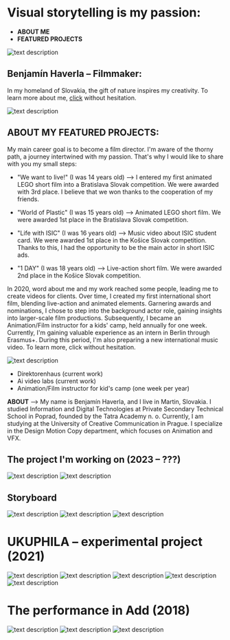 # Visual storytelling is my passion:
- **ABOUT ME**
- **FEATURED PROJECTS**

![text description](Images/Profile.png)

## Benjamín Haverla – Filmmaker:

In my homeland of Slovakia, the gift of nature inspires my creativity. To learn more about me, [click](https://github.com/BenjaminHaverla/About-me.git) without hesitation.

![text description](Images/Nature.png)

## ABOUT MY FEATURED PROJECTS:

My main career goal is to become a film director. I'm aware of the thorny path, a journey intertwined with my passion. That's why I would like to share with you my small steps:

- "We want to live!" (I was 14 years old) –> I entered my first animated LEGO short film into a Bratislava Slovak competition. We were awarded with 3rd place. I believe that we won thanks to the cooperation of my friends.
  
- "World of Plastic" (I was 15 years old) –> Animated LEGO short film. We were awarded 1st place in the Bratislava Slovak competition.

- "Life with ISIC" (I was 16 years old) –> Music video about ISIC student card. We were awarded 1st place in the Košice Slovak competition. Thanks to this, I had the opportunity to be the main actor in short ISIC ads.
  
- "1 DAY" (I was 18 years old) –> Live-action short film. We were awarded 2nd place in the Košice Slovak competition.

In 2020, word about me and my work reached some people, leading me to create videos for clients. Over time, I created my first international short film, blending live-action and animated elements. Garnering awards and nominations, I chose to step into the background actor role, gaining insights into larger-scale film productions. Subsequently, I became an Animation/Film instructor for a kids' camp, held annually for one week. Currently, I'm gaining valuable experience as an intern in Berlin through Erasmus+. During this period, I'm also preparing a new international music video. To learn more, click without hesitation.

![text description](Images/Team.png)


- Direktorenhaus (current work)
- Ai video labs (current work)
- Animation/Film instructor for kid's camp (one week per year)



**ABOUT** –> My name is Benjamín Haverla, and I live in Martin, Slovakia. I studied Information and Digital Technologies at Private Secondary Technical School in Poprad, founded by the Tatra Academy n. o. Currently, I am studying at the University of Creative Communication in Prague. I specialize in the Design Motion Copy department, which focuses on Animation and VFX.

## The project I'm working on (2023 – ???)
![text description](Images/Still_shot_scene1.png)
![text description](Images/Still_shot_scene2.png)

## Storyboard
![text description](Images/Storyboard_1.png)
![text description](Images/Storyboard_4.png)
![text description](Images/Storyboard_5.png)

# UKUPHILA – experimental project (2021)
![text description](Images/Green_1.jpg)
![text description](Images/Green_2.jpg)
![text description](Images/Green_3.jpg)
![text description](Images/Green_4.jpg)
![text description](Images/Green_5.jpg)


# The performance in Add (2018)
![text description](Images/Performance_1.png)
![text description](Images/Performance_2.png)
![text description](Images/Performance_3.png)
